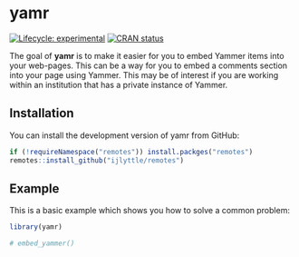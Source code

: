 
<!-- README.md is generated from README.Rmd. Please edit that file -->

# yamr

<!-- badges: start -->

[![Lifecycle:
experimental](https://img.shields.io/badge/lifecycle-experimental-orange.svg)](https://www.tidyverse.org/lifecycle/#experimental)
[![CRAN
status](https://www.r-pkg.org/badges/version/yamr)](https://cran.r-project.org/package=yamr)
<!-- badges: end -->

The goal of **yamr** is to make it easier for you to embed Yammer items
into your web-pages. This can be a way for you to embed a comments
section into your page using Yammer. This may be of interest if you are
working within an institution that has a private instance of Yammer.

## Installation

You can install the development version of yamr from GitHub:

``` r
if (!requireNamespace("remotes")) install.packges("remotes")
remotes::install_github("ijlyttle/remotes")
```

## Example

This is a basic example which shows you how to solve a common problem:

``` r
library(yamr)

# embed_yammer()
```
